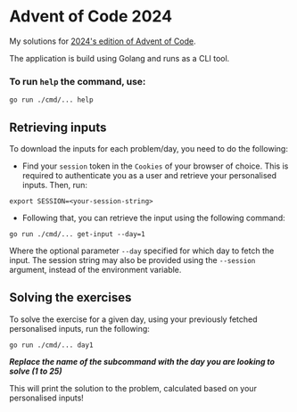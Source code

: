 # Advent of Code 2024

My solutions for [2024's edition of Advent of Code](https://adventofcode.com/2024).

The application is build using Golang and runs as a CLI tool.

### To run `help` the command, use:

```shell
go run ./cmd/... help
```

## Retrieving inputs

To download the inputs for each problem/day, you need to do the following:

- Find your `session` token in the `Cookies` of your browser of choice. This is required to authenticate you as a user and retrieve your personalised inputs. Then, run: 
```shell
export SESSION=<your-session-string>
```
- Following that, you can retrieve the input using the following command:
```shell
go run ./cmd/... get-input --day=1
```
Where the optional parameter `--day` specified for which day to fetch the input.
The session string may also be provided using the `--session` argument, instead of the environment variable.

## Solving the exercises

To solve the exercise for a given day, using your previously fetched personalised inputs, run the following:
```shell
go run ./cmd/... day1
```
**_Replace the name of the subcommand with the day you are looking to solve (1 to 25)_**

This will print the solution to the problem, calculated based on your personalised inputs!
